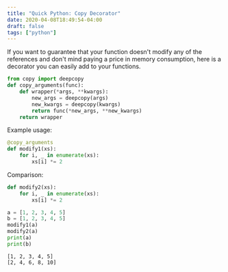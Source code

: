 ```yaml
---
title: "Quick Python: Copy Decorator"
date: 2020-04-08T18:49:54-04:00
draft: false
tags: ["python"]
---
```


If you want to guarantee that your function doesn't modify any of the references and don't mind paying a price in memory consumption, here is a decorator you can easily add to your functions.

```python
from copy import deepcopy
def copy_arguments(func):
    def wrapper(*args, **kwargs):
        new_args = deepcopy(args)
        new_kwargs = deepcopy(kwargs)
        return func(*new_args, **new_kwargs)
    return wrapper
```

Example usage:

```python
@copy_arguments
def modify1(xs):
    for i, _ in enumerate(xs):
        xs[i] *= 2
```

Comparison:

```python
def modify2(xs):
    for i, _ in enumerate(xs):
        xs[i] *= 2

a = [1, 2, 3, 4, 5]
b = [1, 2, 3, 4, 5]
modify1(a)
modify2(a)
print(a)
print(b)
```

```
[1, 2, 3, 4, 5]
[2, 4, 6, 8, 10]
```

